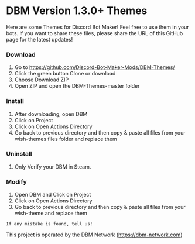 # DBM Version 1.3.0+ Themes

Here are some Themes for Discord Bot Maker! Feel free to use them in your bots. If you want to share these files, please share the URL of this GitHub page for the latest updates!

### Download
  1. Go to https://github.com/Discord-Bot-Maker-Mods/DBM-Themes/
  2. Click the green button Clone or download
  3. Choose Download ZIP
  4. Open ZIP and open the DBM-Themes-master folder

### Install
  1. After downloading, open DBM
  2. Click on Project
  3. Click on Open Actions Directory
  4. Go back to previous directory and then copy & paste all files from your wish-themes files folder and replace them

### Uninstall
  1. Only Verify your DBM in Steam.

### Modify
  1. Open DBM and Click on Project
  2. Click on Open Actions Directory
  4. Go back to previous directory and then copy & paste all files from your wish-theme and replace them

`If any mistake is found, tell us!`

This project is operated by the DBM Network (https://dbm-network.com)
